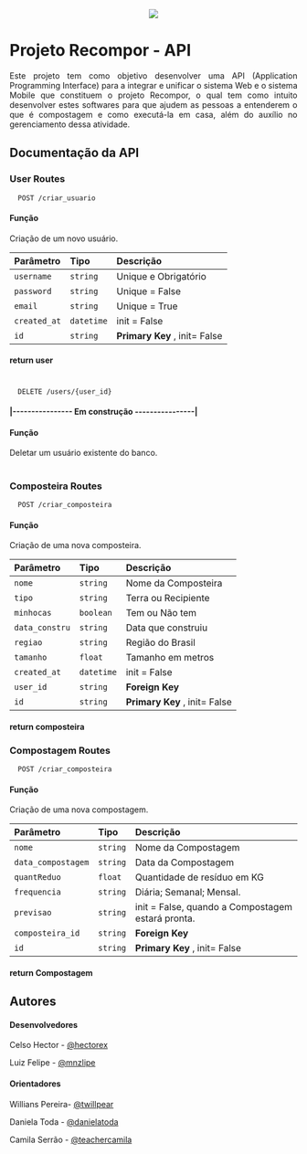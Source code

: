 <p align="center">
<img loading="lazy" src="http://img.shields.io/static/v1?label=STATUS&message=EM%20DESENVOLVIMENTO&color=GREEN&style=for-the-badge"/>
</p>

# Projeto Recompor - API 


<p align="justify"> 
Este projeto tem como objetivo desenvolver uma API (Application Programming Interface) para a integrar e unificar o sistema Web e o sistema Mobile que constituem o projeto Recompor, o qual tem como intuito desenvolver estes softwares para que ajudem as pessoas a entenderem o que é compostagem e como executá-la em casa, além do auxílio no gerenciamento dessa atividade.  
</p>

## Documentação da API

### User Routes

```http
  POST /criar_usuario
```
#### Função 
Criação de um novo usuário.

| Parâmetro   | Tipo       | Descrição                           |
| :---------- | :--------- | :---------------------------------- |
| `username` | `string` | Unique e Obrigatório |
| `password`   | `string` | Unique = False          |
| `email`   | `string` |  Unique = True         |
| `created_at`   | `datetime` | init = False         |
| `id`   | `string` |**Primary Key** , init= False       |
#### return **user**

#

```http
  DELETE /users/{user_id}
```
#### |---------------- Em construção ----------------|
#### Função 
Deletar um usuário existente do banco.

#

### Composteira Routes

```http
  POST /criar_composteira
```
#### Função 
Criação de uma nova composteira.

| Parâmetro   | Tipo       | Descrição                           |
| :---------- | :--------- | :---------------------------------- |
| `nome` | `string` | Nome da Composteira |
| `tipo`   | `string` | Terra ou Recipiente        |
| `minhocas`   | `boolean` |  Tem ou Não tem         |
| `data_constru`   | `string` | Data que construiu        |
| `regiao`   | `string` |Região do Brasil|
| `tamanho`   | `float` |Tamanho em metros        |
| `created_at`   | `datetime` | init = False         |
| `user_id`   | `string` | **Foreign Key**          |
| `id`   | `string` | **Primary Key** , init= False        |
#### return **composteira**

### Compostagem Routes

```http
  POST /criar_composteira
```
#### Função 
Criação de uma nova compostagem.

| Parâmetro   | Tipo       | Descrição                           |
| :---------- | :--------- | :---------------------------------- |
| `nome` | `string` | Nome da Compostagem |
| `data_compostagem`   | `string` | Data da Compostagem        |
| `quantReduo`   | `float` |  Quantidade de resíduo em KG      |
| `frequencia`   | `string` |Diária; Semanal; Mensal.        |
| `previsao`   | `string` |init = False, quando a Compostagem estará pronta.|
| `composteira_id`   | `string` | **Foreign Key**          |
| `id`   | `string` | **Primary Key** , init= False        |
#### return **Compostagem**

## Autores

#### Desenvolvedores
Celso Hector -  [@hectorex](https://github.com/hectorex)

Luiz Felipe -  [@mnzlipe](https://github.com/mnzlipe)

#### Orientadores
Willians Pereira- [@twillpear](https://github.com/willpear)

Daniela Toda - [@danielatoda](https://github.com/danielatoda)

Camila Serrão - [@teachercamila](https://github.com/teachercamila)
